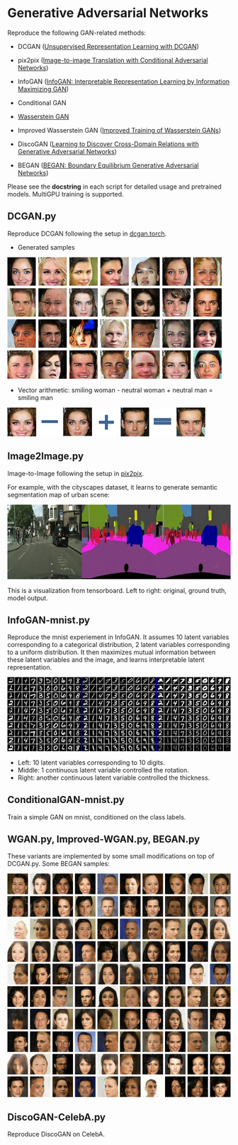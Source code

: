 # Generative Adversarial Networks

Reproduce the following GAN-related methods:

+ DCGAN ([Unsupervised Representation Learning with DCGAN](https://arxiv.org/abs/1511.06434))

+ pix2pix ([Image-to-image Translation with Conditional Adversarial Networks](https://arxiv.org/pdf/1611.07004v1.pdf))

+ InfoGAN ([InfoGAN: Interpretable Representation Learning by Information Maximizing GAN](https://arxiv.org/abs/1606.03657))

+ Conditional GAN

+ [Wasserstein GAN](https://arxiv.org/abs/1701.07875)

+ Improved Wasserstein GAN ([Improved Training of Wasserstein GANs](https://arxiv.org/abs/1704.00028))

+ DiscoGAN ([Learning to Discover Cross-Domain Relations with Generative Adversarial Networks](https://arxiv.org/abs/1703.05192))

+ BEGAN ([BEGAN: Boundary Equilibrium Generative Adversarial Networks](https://arxiv.org/abs/1703.10717))

Please see the __docstring__ in each script for detailed usage and pretrained models. MultiGPU training is supported.

## DCGAN.py

Reproduce DCGAN following the setup in [dcgan.torch](https://github.com/soumith/dcgan.torch).

+ Generated samples

![sample](demo/DCGAN-CelebA-samples.jpg)

+ Vector arithmetic: smiling woman - neutral woman + neutral man = smiling man

![vec](demo/DCGAN-CelebA-vec.jpg)

## Image2Image.py

Image-to-Image following the setup in [pix2pix](https://github.com/phillipi/pix2pix).

For example, with the cityscapes dataset, it learns to generate semantic segmentation map of urban scene:

![im2im](demo/im2im-cityscapes.jpg)

This is a visualization from tensorboard. Left to right: original, ground truth, model output.

## InfoGAN-mnist.py

Reproduce the mnist experiement in InfoGAN.
It assumes 10 latent variables corresponding to a categorical distribution, 2 latent variables corresponding to a uniform distribution.
It then maximizes mutual information between these latent variables and the image, and learns interpretable latent representation.

![infogan](demo/InfoGAN-mnist.jpg)

* Left: 10 latent variables corresponding to 10 digits.
* Middle: 1 continuous latent variable controlled the rotation.
* Right: another continuous latent variable controlled the thickness.

## ConditionalGAN-mnist.py

Train a simple GAN on mnist, conditioned on the class labels.

## WGAN.py, Improved-WGAN.py, BEGAN.py

These variants are implemented by some small modifications on top of DCGAN.py.
Some BEGAN samples:

![began-sample](demo/BEGAN-CelebA-samples.jpg)

## DiscoGAN-CelebA.py

Reproduce DiscoGAN on CelebA.
